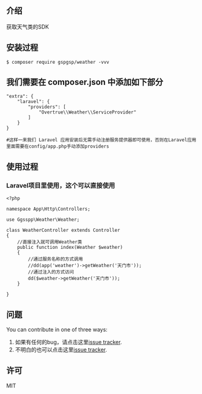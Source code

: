 ## 介绍
<p color="blue">获取天气类的SDK</p> 

## 安装过程

```shell
$ composer require gspgsp/weather -vvv
```
## 我们需要在 composer.json 中添加如下部分
```
"extra": {
    "laravel": {
        "providers": [
            "Overtrue\\Weather\\ServiceProvider"
        ]
    }
}

#这样一来我们 Laravel 应用安装后无需手动注册服务提供器即可使用，否则在Laravel应用里面需要在config/app.php手动添加providers
``` 

## 使用过程
### Laravel项目里使用，这个可以直接使用
```
<?php

namespace App\Http\Controllers;

use Ggsspp\Weather\Weather;

class WeatherController extends Controller
{
    //直接注入就可调用Weather类
    public function index(Weather $weather)
    {
        //通过服务名称的方式调用
        //dd(app('weather')->getWeather('天门市'));
        //通过注入的方式访问
        dd($weather->getWeather('天门市'));
    }

}
```

## 问题

You can contribute in one of three ways:

1. 如果有任何的bug，请点击这里[issue tracker](https://github.com/gspgsp/weather/issues).
2. 不明白的也可以点击这里[issue tracker](https://github.com/gspgsp/weather/issues).

## 许可

MIT